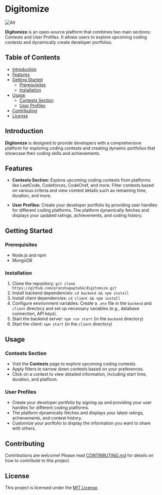 # Digitomize

![Alt](https://repobeats.axiom.co/api/embed/bba9aa3a153116dc2613339b8d7aedea568c0256.svg "Repobeats analytics image")

**Digitomize** is an open-source platform that combines two main sections: Contests and User Profiles. It allows users to explore upcoming coding contests and dynamically create developer portfolios.

## Table of Contents

- [Introduction](#introduction)
- [Features](#features)
- [Getting Started](#getting-started)
  - [Prerequisites](#prerequisites)
  - [Installation](#installation)
- [Usage](#usage)
  - [Contests Section](#contests-section)
  - [User Profiles](#user-profiles)
- [Contributing](#contributing)
- [License](#license)

## Introduction

**Digitomize** is designed to provide developers with a comprehensive platform for exploring coding contests and creating dynamic portfolios that showcase their coding skills and achievements.

## Features

- **Contests Section:** Explore upcoming coding contests from platforms like LeetCode, Codeforces, CodeChef, and more. Filter contests based on various criteria and view contest details such as remaining time, duration, and more.

- **User Profiles:** Create your developer portfolio by providing user handles for different coding platforms. The platform dynamically fetches and displays your updated ratings, achievements, and coding history.

## Getting Started

### Prerequisites

- Node.js and npm
- MongoDB

### Installation

1. Clone the repository: `git clone https://github.com/pranshugupta54/digitomize.git`
2. Install backend dependencies: `cd backend && npm install`
3. Install client dependencies: `cd client && npm install`
4. Configure environment variables: Create a `.env` file in the `backend` and `client` directory and set up necessary variables (e.g., database connection, API keys).
5. Start the backend server: `npm run start` (in the `backend` directory)
6. Start the client: `npm start` (in the `client` directory)

## Usage

### Contests Section

- Visit the **Contests** page to explore upcoming coding contests.
- Apply filters to narrow down contests based on your preferences.
- Click on a contest to view detailed information, including start time, duration, and platform.

### User Profiles

- Create your developer portfolio by signing up and providing your user handles for different coding platforms.
- The platform dynamically fetches and displays your latest ratings, achievements, and contest history.
- Customize your portfolio to display the information you want to share with others.

## Contributing

Contributions are welcome! Please read [CONTRIBUTING.md](CONTRIBUTING.md) for details on how to contribute to this project.

## License

This project is licensed under the [MIT License](LICENSE).
